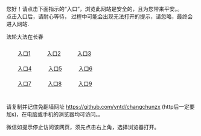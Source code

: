 您好！请点击下面指示的“入口”，浏览此网站是安全的，且为您带来平安。。 <br/>
点击入口后，请耐心等待， 过程中可能会出现无法打开的提示，请忽略，最终会进入网站. </br>

法轮大法在长春<br/>
<div style="padding:10px"><a style="margin:20px" target="_blank" href="https://d114aay4t51ige.cloudfront.net/2Qpsp?ykywbu" id="ccLink1" rel="nofollow">入口1</a> <a target="_blank" style="margin:20px" href="https://d17j2sst2k9e9i.cloudfront.net/2Qpsp?ixvfjs" id="ccLink2" rel="nofollow">入口2</a> <a style="margin:20px" target="_blank" href="https://djh93r9tbdsbz.cloudfront.net/2Qpsp?zeeab" id="ccLink3" rel="nofollow">入口3</a></div>

<div style="padding:10px" ><a style="margin:20px" target="_blank" href="https://d114aay4t51ige.cloudfront.net/2Qpsp?ykywbu" id="ccLink4" rel="nofollow">入口4</a> <a style="margin:20px" href="https://d17j2sst2k9e9i.cloudfront.net/2Qpsp?ixvfjs" target="_blank" id="ccLink5" rel="nofollow">入口5</a> <a style="margin:20px" href="https://djh93r9tbdsbz.cloudfront.net/2Qpsp?zeeab" target="_blank" id="ccLink6" rel="nofollow">入口6</a></div>

<div style="padding:10px"><a style="margin:20px" target="_blank" href="https://d114aay4t51ige.cloudfront.net/2Qpsp?ykywbu" id="ccLink7" rel="nofollow">入口7</a> <a style="margin:20px" href="https://d17j2sst2k9e9i.cloudfront.net/2Qpsp?ixvfjs" target="_blank" id="ccLink8" rel="nofollow">入口8</a> <a style="margin:20px" target="_blank" href="https://djh93r9tbdsbz.cloudfront.net/2Qpsp?zeeab" id="ccLink9" rel="nofollow">入口9</a></div>

<br/>



请复制并记住免翻墙网址 https://github.com/yntd/changchunzx (http后一定要加s)，在电脑或手机的浏览器均可访问。。<br/>

微信如提示停止访问该网页，须先点击右上角，选择浏览器打开。
